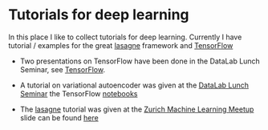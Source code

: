 # Tutorials for deep learning

In this place I like to collect tutorials for deep learning. Currently I have tutorial / examples for the great [lasagne](lasagne) framework and [TensorFlow](tensorflow)

* Two presentations on TensorFlow have been done in the DataLab Lunch Seminar, see  [TensorFlow](tensorflow).

* A tutorial on variational autoencoder was given at the [DataLab Lunch Seminar](https://home.zhaw.ch/~dueo/bbs/files/vae.pdf) the TensorFlow [notebooks](tensorflow/vae/)

* The [lasagne](lasagne) tutorial was given at the [Zurich Machine Learning Meetup](http://www.meetup.com/Zurich-Machine-Learning/events/221004771/?eventId=221004771) slide can be found [here](https://dl.dropboxusercontent.com/u/9154523/talks/ConvNets_ZH_ML.pptx.pdf) 
